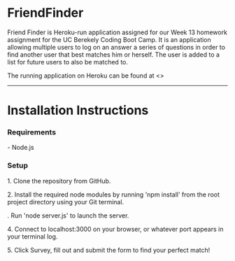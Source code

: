 # FriendFinder

Friend Finder is Heroku-run application assigned for our Week 13 homework assignment for the UC Berekely Coding Boot Camp. It is an application allowing multiple users to log on an answer a series of questions in order to find another user that best matches him or herself. The user is added to a list for future users to also be matched to.

The running application on Heroku can be found at <>
<hr>
<h1>Installation Instructions</h1>
<h3>Requirements</h3>
- Node.js
<h3>Setup</h3>
<p>1. Clone the repository from GitHub.</p>
<p>2. Install the required node modules by running 'npm install' from the root project directory using your Git terminal.</p>
<p>. Run 'node server.js' to launch the server.</p>
<p>4. Connect to localhost:3000 on your browser, or whatever port appears in your terminal log.</p>
<p>5. Click Survey, fill out and submit the form to find your perfect match!</p>